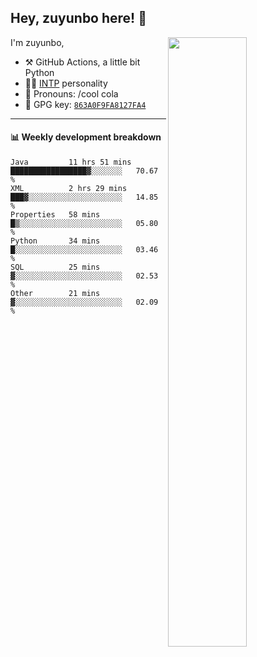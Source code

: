 

## Hey, zuyunbo here! :wave: 
[<img align="right" width="50%" src="https://github-readme-stats.vercel.app/api?username=zuyunbo&theme=dark&show_icons=true">](https://metrics.lecoq.io/ouuan?template=classic)

I'm zuyunbo,

-   :hammer_and_pick: GitHub Actions, a little bit Python
-   :man_scientist: [INTP](https://www.16personalities.com/profiles/3302586f07ca3) personality
-   :man: Pronouns: /cool cola
-   :key: GPG key: [`863A0F9FA8127FA4`](https://github.com/zuyunbo.gpg)

---

#### :bar_chart: Weekly development breakdown
<!--START_SECTION:waka-->

```text
Java         11 hrs 51 mins  █████████████████▓░░░░░░░   70.67 %
XML          2 hrs 29 mins   ███▓░░░░░░░░░░░░░░░░░░░░░   14.85 %
Properties   58 mins         █▒░░░░░░░░░░░░░░░░░░░░░░░   05.80 %
Python       34 mins         █░░░░░░░░░░░░░░░░░░░░░░░░   03.46 %
SQL          25 mins         ▓░░░░░░░░░░░░░░░░░░░░░░░░   02.53 %
Other        21 mins         ▓░░░░░░░░░░░░░░░░░░░░░░░░   02.09 %
```

<!--END_SECTION:waka-->

